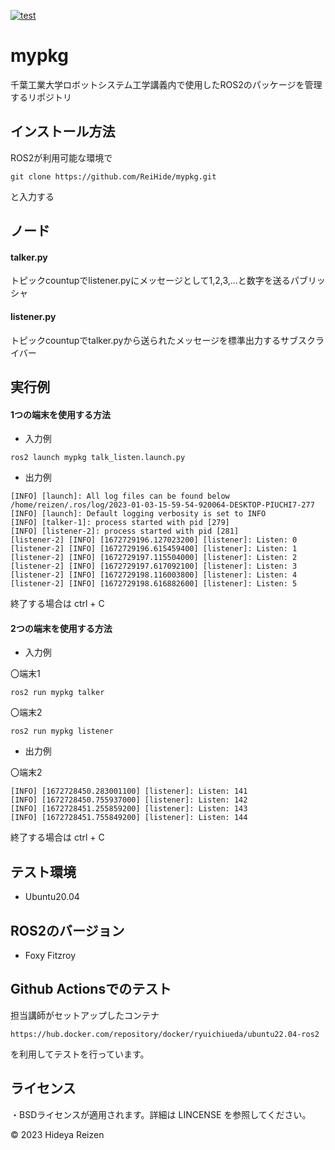 
[![test](https://github.com/ReiHide/mypkg/actions/workflows/test.yml/badge.svg)](https://github.com/ReiHide/mypkg/actions/workflows/test.yml)

# mypkg
千葉工業大学ロボットシステム工学講義内で使用したROS2のパッケージを管理するリポジトリ

## インストール方法
ROS2が利用可能な環境で
~~~
git clone https://github.com/ReiHide/mypkg.git
~~~
と入力する

## ノード
#### talker.py
トピックcountupでlistener.pyにメッセージとして1,2,3,...と数字を送るパブリッシャ
#### listener.py
トピックcountupでtalker.pyから送られたメッセージを標準出力するサブスクライバー

## 実行例
#### 1つの端末を使用する方法
* 入力例
~~~
ros2 launch mypkg talk_listen.launch.py
~~~
* 出力例
~~~
[INFO] [launch]: All log files can be found below /home/reizen/.ros/log/2023-01-03-15-59-54-920064-DESKTOP-PIUCHI7-277
[INFO] [launch]: Default logging verbosity is set to INFO
[INFO] [talker-1]: process started with pid [279]
[INFO] [listener-2]: process started with pid [281]
[listener-2] [INFO] [1672729196.127023200] [listener]: Listen: 0
[listener-2] [INFO] [1672729196.615459400] [listener]: Listen: 1
[listener-2] [INFO] [1672729197.115504000] [listener]: Listen: 2
[listener-2] [INFO] [1672729197.617092100] [listener]: Listen: 3
[listener-2] [INFO] [1672729198.116003800] [listener]: Listen: 4
[listener-2] [INFO] [1672729198.616882600] [listener]: Listen: 5
~~~
終了する場合は ctrl + C
#### 2つの端末を使用する方法
* 入力例

 〇端末1
~~~
ros2 run mypkg talker
~~~

 〇端末2
~~~
ros2 run mypkg listener
~~~
* 出力例

 〇端末2
~~~
[INFO] [1672728450.283001100] [listener]: Listen: 141
[INFO] [1672728450.755937000] [listener]: Listen: 142
[INFO] [1672728451.255859200] [listener]: Listen: 143
[INFO] [1672728451.755849200] [listener]: Listen: 144
~~~
終了する場合は ctrl + C
## テスト環境
* Ubuntu20.04

## ROS2のバージョン
* Foxy Fitzroy

## Github Actionsでのテスト
担当講師がセットアップしたコンテナ
~~~
https://hub.docker.com/repository/docker/ryuichiueda/ubuntu22.04-ros2
~~~
を利用してテストを行っています。

## ライセンス
・BSDライセンスが適用されます。詳細は LINCENSE を参照してください。

© 2023 Hideya Reizen
